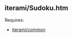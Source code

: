iterami/Sudoku.htm
------------------

Requires:
* [iterami/common](https://github.com/iterami/common)
